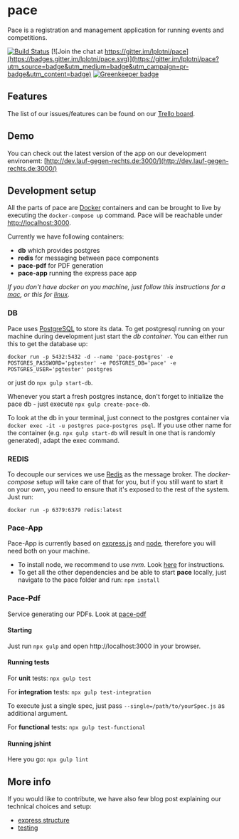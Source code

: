 # pace

Pace is a registration and management application for running events and competitions.

[![Build Status](https://travis-ci.org/pace-running/pace.svg?branch=master)](https://travis-ci.org/pace-running/pace)
[![Join the chat at https://gitter.im/lplotni/pace](https://badges.gitter.im/lplotni/pace.svg)](https://gitter.im/lplotni/pace?utm_source=badge&utm_medium=badge&utm_campaign=pr-badge&utm_content=badge)
[![Greenkeeper badge](https://badges.greenkeeper.io/pace-running/pace.svg)](https://greenkeeper.io/)

## Features
The list of our issues/features can be found on our [Trello board](https://trello.com/b/1gaDEa3O/pace-board).
## Demo
You can check out the latest version of the app on our development environemt: [http://dev.lauf-gegen-rechts.de:3000/](http://dev.lauf-gegen-rechts.de:3000/)
## Development setup
All the parts of pace are [Docker](https://www.docker.com/) containers and can be brought to live by
executing the
`docker-compose up`
command.
Pace will be reachable under [http://localhost:3000](http://localhost:3000).

Currently we have following containers:
* **db** which provides postgres
* **redis** for messaging between pace components
* **pace-pdf** for PDF generation
* **pace-app** running the express pace app

*If you don't have docker on you machine, just follow this instructions for a [mac](https://docs.docker.com/engine/installation/mac/), or this for [linux](https://docs.docker.com/engine/installation/linux/).*

### DB
Pace uses [PostgreSQL](https://www.postgresql.org/) to store its data. To get postgresql running on your machine during development just start the *db container*.
You can either run this to get the database up:

`docker run -p 5432:5432 -d --name 'pace-postgres' -e POSTGRES_PASSWORD='pgtester' -e POSTGRES_DB='pace' -e POSTGRES_USER='pgtester' postgres`

or just do `npx gulp start-db`.

Whenever you start a fresh postgres instance, don't forget to initialize the
pace db - just execute `npx gulp create-pace-db`.

To look at the db in your terminal, just connect to the postgres container  via `docker exec -it -u postgres pace-postgres psql`. If you use other name for the container (e.g. `npx gulp start-db` will result in one that is randomly generated), adapt the exec command.

### REDIS
To decouple our services we use [Redis](https://redis.io/) as the message broker. The *docker-compose* setup will take care of that for you, but if you still want to start it on your own, you need to ensure that it's exposed to the rest of the system. Just run:

``docker run -p 6379:6379 redis:latest``

### Pace-App
Pace-App is currently based on [express.js](http://expressjs.com/) and [node](https://nodejs.org), therefore you will need both on your machine.
* To install node, we recommend to use *nvm*. Look [here](https://github.com/creationix/nvm) for instructions.
* To get all the other dependencies and be able to start **pace** locally, just navigate to the pace folder and run: `npm install`

### Pace-Pdf
Service generating our PDFs. Look at [pace-pdf](https://github.com/lplotni/pace/tree/master/pace-pdf)

#### Starting
Just run `npx gulp` and open http://localhost:3000 in your browser.

#### Running tests
For **unit** tests: `npx gulp test`

For **integration** tests: `npx gulp test-integration`

To execute just a single spec, just pass `--single=/path/to/yourSpec.js` as
additional argument.

For **functional** tests: `npx gulp test-functional`

#### Running jshint
Here you go: `npx gulp lint`

## More info
If you would like to contribute, we have also few blog post explaining our
technical choices and setup:

 * [express
   structure](https://lplotni.github.io/blog/2015/08/04/bootstraping-a-node-dot-js-webapp/)
 * [testing](https://lplotni.github.io/blog/2015/10/10/express-testing/)
